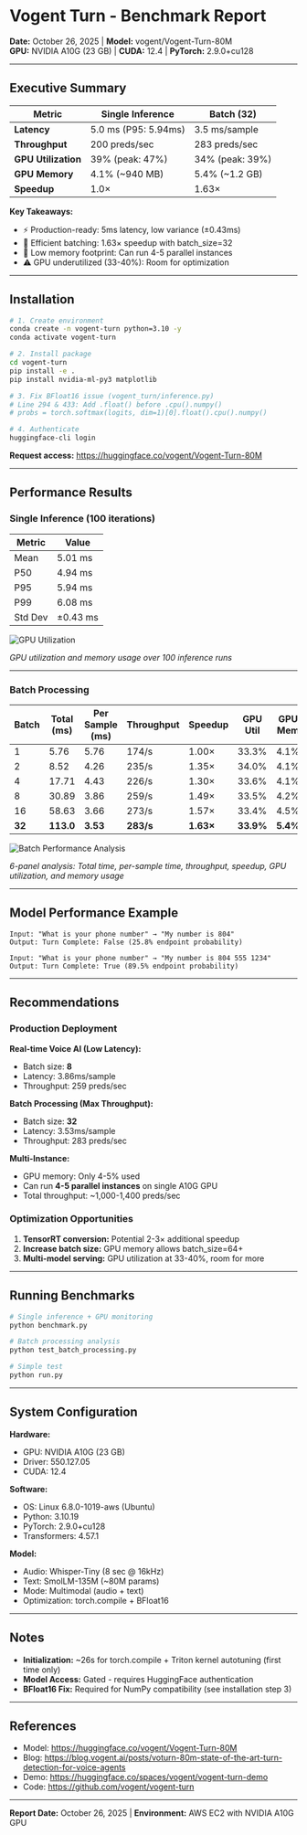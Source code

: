 # Vogent Turn - Benchmark Report

**Date:** October 26, 2025 | **Model:** vogent/Vogent-Turn-80M  
**GPU:** NVIDIA A10G (23 GB) | **CUDA:** 12.4 | **PyTorch:** 2.9.0+cu128

---

## Executive Summary

| Metric | Single Inference | Batch (32) |
|--------|------------------|------------|
| **Latency** | 5.0 ms (P95: 5.94ms) | 3.5 ms/sample |
| **Throughput** | 200 preds/sec | 283 preds/sec |
| **GPU Utilization** | 39% (peak: 47%) | 34% (peak: 39%) |
| **GPU Memory** | 4.1% (~940 MB) | 5.4% (~1.2 GB) |
| **Speedup** | 1.0× | 1.63× |

**Key Takeaways:**
- ⚡ Production-ready: 5ms latency, low variance (±0.43ms)
- 🚀 Efficient batching: 1.63× speedup with batch_size=32
- 💾 Low memory footprint: Can run 4-5 parallel instances
- ⚠️ GPU underutilized (33-40%): Room for optimization

---

## Installation

```bash
# 1. Create environment
conda create -n vogent-turn python=3.10 -y
conda activate vogent-turn

# 2. Install package
cd vogent-turn
pip install -e .
pip install nvidia-ml-py3 matplotlib

# 3. Fix BFloat16 issue (vogent_turn/inference.py)
# Line 294 & 433: Add .float() before .cpu().numpy()
# probs = torch.softmax(logits, dim=1)[0].float().cpu().numpy()

# 4. Authenticate
huggingface-cli login
```

**Request access:** https://huggingface.co/vogent/Vogent-Turn-80M

---

## Performance Results

### Single Inference (100 iterations)

| Metric | Value |
|--------|-------|
| Mean | 5.01 ms |
| P50 | 4.94 ms |
| P95 | 5.94 ms |
| P99 | 6.08 ms |
| Std Dev | ±0.43 ms |

![GPU Utilization](gpu_utilization.png)

*GPU utilization and memory usage over 100 inference runs*

---

### Batch Processing

| Batch | Total (ms) | Per Sample (ms) | Throughput | Speedup | GPU Util | GPU Mem |
|-------|-----------|-----------------|------------|---------|----------|---------|
| 1     | 5.76      | 5.76           | 174/s      | 1.00×   | 33.3%   | 4.1%   |
| 2     | 8.52      | 4.26           | 235/s      | 1.35×   | 34.0%   | 4.1%   |
| 4     | 17.71     | 4.43           | 226/s      | 1.30×   | 33.6%   | 4.1%   |
| 8     | 30.89     | 3.86           | 259/s      | 1.49×   | 33.5%   | 4.2%   |
| 16    | 58.63     | 3.66           | 273/s      | 1.57×   | 33.4%   | 4.5%   |
| **32**| **113.0** | **3.53**       | **283/s**  | **1.63×**| **33.9%**| **5.4%**|

![Batch Performance Analysis](batch_performance.png)

*6-panel analysis: Total time, per-sample time, throughput, speedup, GPU utilization, and memory usage*

---

## Model Performance Example

```
Input: "What is your phone number" → "My number is 804"
Output: Turn Complete: False (25.8% endpoint probability)

Input: "What is your phone number" → "My number is 804 555 1234"  
Output: Turn Complete: True (89.5% endpoint probability)
```

---

## Recommendations

### Production Deployment

**Real-time Voice AI (Low Latency):**
- Batch size: **8**
- Latency: 3.86ms/sample
- Throughput: 259 preds/sec

**Batch Processing (Max Throughput):**
- Batch size: **32**
- Latency: 3.53ms/sample  
- Throughput: 283 preds/sec

**Multi-Instance:**
- GPU memory: Only 4-5% used
- Can run **4-5 parallel instances** on single A10G GPU
- Total throughput: ~1,000-1,400 preds/sec

### Optimization Opportunities

1. **TensorRT conversion:** Potential 2-3× additional speedup
2. **Increase batch size:** GPU memory allows batch_size=64+
3. **Multi-model serving:** GPU utilization at 33-40%, room for more

---

## Running Benchmarks

```bash
# Single inference + GPU monitoring
python benchmark.py

# Batch processing analysis  
python test_batch_processing.py

# Simple test
python run.py
```

---

## System Configuration

**Hardware:**
- GPU: NVIDIA A10G (23 GB)
- Driver: 550.127.05
- CUDA: 12.4

**Software:**
- OS: Linux 6.8.0-1019-aws (Ubuntu)
- Python: 3.10.19
- PyTorch: 2.9.0+cu128
- Transformers: 4.57.1

**Model:**
- Audio: Whisper-Tiny (8 sec @ 16kHz)
- Text: SmolLM-135M (~80M params)
- Mode: Multimodal (audio + text)
- Optimization: torch.compile + BFloat16

---

## Notes

- **Initialization:** ~26s for torch.compile + Triton kernel autotuning (first time only)
- **Model Access:** Gated - requires HuggingFace authentication
- **BFloat16 Fix:** Required for NumPy compatibility (see installation step 3)

---

## References

- Model: https://huggingface.co/vogent/Vogent-Turn-80M
- Blog: https://blog.vogent.ai/posts/voturn-80m-state-of-the-art-turn-detection-for-voice-agents
- Demo: https://huggingface.co/spaces/vogent/vogent-turn-demo
- Code: https://github.com/vogent/vogent-turn

---

**Report Date:** October 26, 2025 | **Environment:** AWS EC2 with NVIDIA A10G GPU
